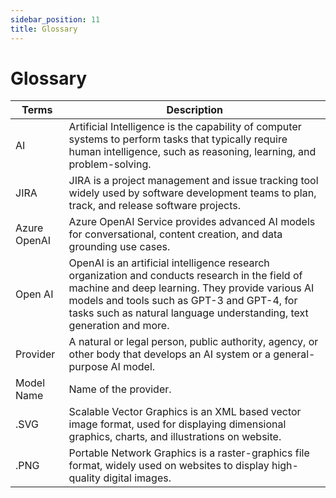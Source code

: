 ```yaml
---
sidebar_position: 11
title: Glossary
---
```


# Glossary

| Terms | Description | 
| --- | --- |
| AI | Artificial Intelligence is the capability of computer systems to perform tasks that typically require human intelligence, such as reasoning, learning, and problem-solving.| 
| JIRA | JIRA is a project management and issue tracking tool widely used by software development teams to plan, track, and release software projects. |
| Azure OpenAI | Azure OpenAI Service provides advanced AI models for conversational, content creation, and data grounding use cases. | 
| Open AI | OpenAI is an artificial intelligence research organization and conducts research in the field of machine and deep learning. They provide various AI models and tools such as GPT-3 and GPT-4, for tasks such as natural language understanding, text generation and more. | 
| Provider | A natural or legal person, public authority, agency, or other body that develops an AI system or a general-purpose AI model.	 | 
| Model Name | Name of the provider. | 
| .SVG  | Scalable Vector Graphics is an XML based vector image format, used for displaying dimensional graphics, charts, and illustrations on website. |
|.PNG  | Portable Network Graphics is a raster-graphics file format, widely used on websites to display high-quality digital images. |
 

